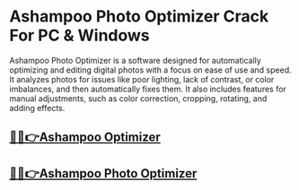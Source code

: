 # Ashampoo Photo Optimizer Crack For PC & Windows 


Ashampoo Photo Optimizer is a software designed for automatically optimizing and editing digital photos with a focus on ease of use and speed. It analyzes photos for issues like poor lighting, lack of contrast, or color imbalances, and then automatically fixes them. It also includes features for manual adjustments, such as color correction, cropping, rotating, and adding effects. 


## [🎉🚀👉Ashampoo Optimizer](https://fullsetup.pro/dl/)


## [🎉🚀👉Ashampoo Photo Optimizer](https://fullsetup.pro/dl/)
